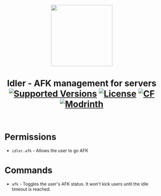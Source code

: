 
<p align="center">
  <img width="200" src="https://github.com/muriplz/idler/blob/master/src/main/resources/assets/idler/icon.jpg">
</p>

<h1 align="center">Idler - AFK management for servers<br>
	<a href="https://legacy.curseforge.com/minecraft/mc-mods/idler/files"><img src="https://cf.way2muchnoise.eu/versions/idler.svg" alt="Supported Versions"></a>
	<a href="https://github.com/muriplz/idler/blob/master/LICENSE"><img src="https://img.shields.io/github/license/muriplz/idler?style=flat&color=900c3f" alt="License"></a>
	<a href="https://www.curseforge.com/minecraft/mc-mods/idler"><img src="http://cf.way2muchnoise.eu/idler.svg" alt="CF"></a>
    <a href="https://modrinth.com/mod/idler"><img src="https://img.shields.io/modrinth/dt/idler?logo=modrinth&label=&suffix=%20&style=flat&color=242629&labelColor=5ca424&logoColor=1c1c1c" alt="Modrinth"></a>
    <br><br>
</h1>

# Permissions
- `idler.afk` - Allows the user to go AFK

# Commands
- `afk` - Toggles the user's AFK status. It won't kick users until the idle timeout is reached.
